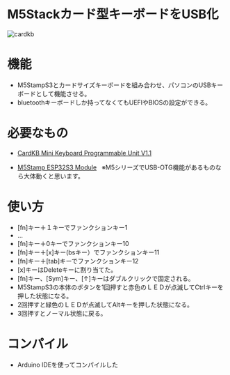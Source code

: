 # M5Stackカード型キーボードをUSB化
![cardkb](https://github.com/user-attachments/assets/51eba5ad-61e5-4fe7-bb80-54e4ac85f8db)

# 機能
* M5StampS3とカードサイズキーボードを組み合わせ、パソコンのUSBキーボードとして機能させる。
* bluetoothキーボードしか持ってなくてもUEFIやBIOSの設定ができる。

# 必要なもの
* [CardKB Mini Keyboard Programmable Unit V1.1](https://shop.m5stack.com/products/cardkb-mini-keyboard-programmable-unit-v1-1-mega8a)

* [ M5Stamp ESP32S3 Module](https://shop.m5stack.com/products/m5stamp-esp32s3-module)
  ※M5シリーズでUSB-OTG機能があるものなら大体動くと思います。

# 使い方
* [fn]キー＋１キーでファンクションキー1
* ...
* [fn]キー＋0キーでファンクションキー10
* [fn]キー＋[x]キー(bsキー）でファンクションキー11
* [fn]キー＋[tab]キーでファンクションキー12
* [x]キーはDeleteキーに割り当てた。
* [fn]キー、[Sym]キー、[↑]キーはダブルクリックで固定される。
  
* M5StampS3の本体のボタンを1回押すと赤色のＬＥＤが点滅してCtrlキーを押した状態になる。
* 2回押すと緑色のＬＥＤが点滅してAltキーを押した状態になる。
* 3回押すとノーマル状態に戻る。

# コンパイル
* Arduino IDEを使ってコンパイルした
